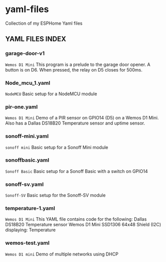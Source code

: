 # yaml-files
Collection of my ESPHome Yaml files

## YAML FILES INDEX

### garage-door-v1
 `Wemos D1 Mini`
 This program is a prelude to the garage door opener.
 A button is on D6. When pressed, the relay on D5 closes
 for 500ms.
 
### Node_mcu_1.yaml
`NodeMCU`
Basic setup for a NodeMCU module

### pir-one.yaml
`Wemos D1 Mini`
Demo of a PIR sensor on GPIO14 (D5) on a Wemos D1 Mini.
Also has a Dallas DS18B20 Temperature sensor and uptime sensor.

### sonoff-mini.yaml
`sonoff mini`
Basic setup for a Sonoff Mini module
 
### sonoffbasic.yaml
`Sonoff Basic`
Basic setup for a Sonoff Basic with a switch on GPIO14

### sonoff-sv.yaml
`Sonoff-SV`
Basic setup for the Sonoff-SV module

### temperature-1.yaml
`Wemos D1 Mini`
 This YAML file contains code for the following:
  Dallas DS18B20 Temperature sensor 
  Wemos D1 Mini SSD1306 64x48 Shield (I2C) displaying:
    Temperature

### wemos-test.yaml
 `Wemos D1 mini`
 Demo of multiple networks using DHCP
